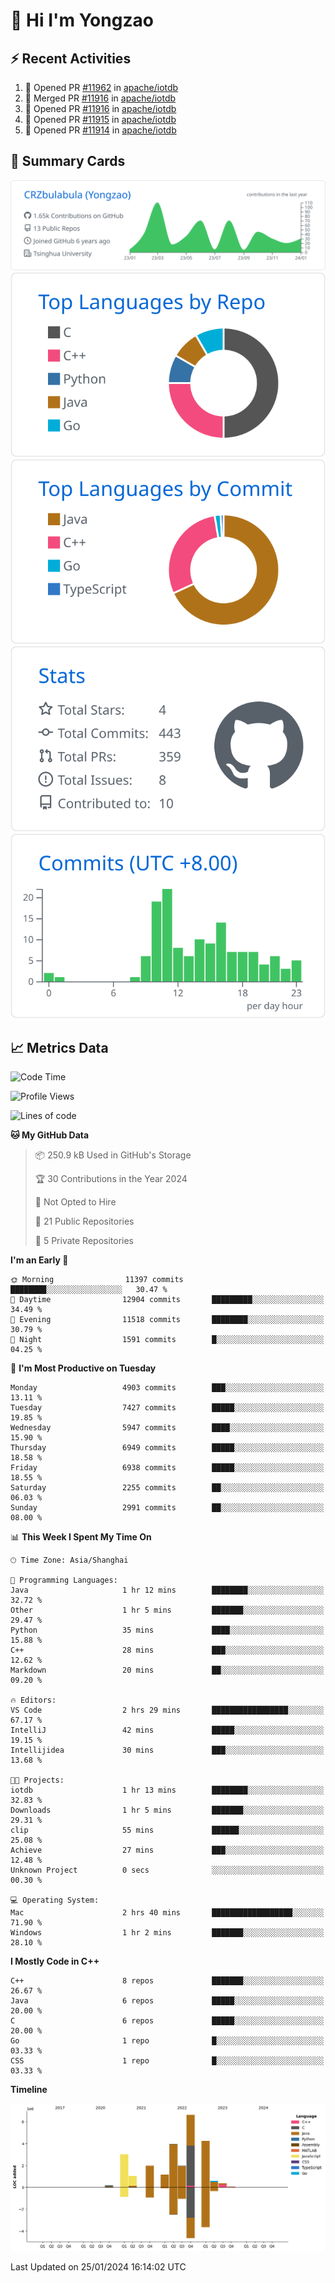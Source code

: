 # 👋 Hi I'm Yongzao

## ⚡ Recent Activities
<!--START_SECTION:activity-->
1. 💪 Opened PR [#11962](https://github.com/apache/iotdb/pull/11962) in [apache/iotdb](https://github.com/apache/iotdb)
2. 🎉 Merged PR [#11916](https://github.com/apache/iotdb/pull/11916) in [apache/iotdb](https://github.com/apache/iotdb)
3. 💪 Opened PR [#11916](https://github.com/apache/iotdb/pull/11916) in [apache/iotdb](https://github.com/apache/iotdb)
4. 💪 Opened PR [#11915](https://github.com/apache/iotdb/pull/11915) in [apache/iotdb](https://github.com/apache/iotdb)
5. 💪 Opened PR [#11914](https://github.com/apache/iotdb/pull/11914) in [apache/iotdb](https://github.com/apache/iotdb)
<!--END_SECTION:activity-->

## 🎑 Summary Cards

[![](https://raw.githubusercontent.com/CRZbulabula/CRZbulabula/main/profile-summary-card-output/github/0-profile-details.svg)](https://github.com/vn7n24fzkq/github-profile-summary-cards)
[![](https://raw.githubusercontent.com/CRZbulabula/CRZbulabula/main/profile-summary-card-output/github/1-repos-per-language.svg)](https://github.com/vn7n24fzkq/github-profile-summary-cards) [![](https://raw.githubusercontent.com/CRZbulabula/CRZbulabula/main/profile-summary-card-output/github/2-most-commit-language.svg)](https://github.com/vn7n24fzkq/github-profile-summary-cards)
[![](https://raw.githubusercontent.com/CRZbulabula/CRZbulabula/main/profile-summary-card-output/github/3-stats.svg)](https://github.com/vn7n24fzkq/github-profile-summary-cards) [![](https://raw.githubusercontent.com/CRZbulabula/CRZbulabula/main/profile-summary-card-output/github/4-productive-time.svg)](https://github.com/vn7n24fzkq/github-profile-summary-cards)

## 📈 Metrics Data

<!--START_SECTION:waka-->
![Code Time](http://img.shields.io/badge/Code%20Time-549%20hrs%2056%20mins-blue)

![Profile Views](http://img.shields.io/badge/Profile%20Views-0-blue)

![Lines of code](https://img.shields.io/badge/From%20Hello%20World%20I%27ve%20Written-25.1%20million%20lines%20of%20code-blue)

**🐱 My GitHub Data** 

> 📦 250.9 kB Used in GitHub's Storage 
 > 
> 🏆 30 Contributions in the Year 2024
 > 
> 🚫 Not Opted to Hire
 > 
> 📜 21 Public Repositories 
 > 
> 🔑 5 Private Repositories 
 > 
**I'm an Early 🐤** 

```text
🌞 Morning                11397 commits       ████████░░░░░░░░░░░░░░░░░   30.47 % 
🌆 Daytime                12904 commits       █████████░░░░░░░░░░░░░░░░   34.49 % 
🌃 Evening                11518 commits       ████████░░░░░░░░░░░░░░░░░   30.79 % 
🌙 Night                  1591 commits        █░░░░░░░░░░░░░░░░░░░░░░░░   04.25 % 
```
📅 **I'm Most Productive on Tuesday** 

```text
Monday                   4903 commits        ███░░░░░░░░░░░░░░░░░░░░░░   13.11 % 
Tuesday                  7427 commits        █████░░░░░░░░░░░░░░░░░░░░   19.85 % 
Wednesday                5947 commits        ████░░░░░░░░░░░░░░░░░░░░░   15.90 % 
Thursday                 6949 commits        █████░░░░░░░░░░░░░░░░░░░░   18.58 % 
Friday                   6938 commits        █████░░░░░░░░░░░░░░░░░░░░   18.55 % 
Saturday                 2255 commits        ██░░░░░░░░░░░░░░░░░░░░░░░   06.03 % 
Sunday                   2991 commits        ██░░░░░░░░░░░░░░░░░░░░░░░   08.00 % 
```


📊 **This Week I Spent My Time On** 

```text
🕑︎ Time Zone: Asia/Shanghai

💬 Programming Languages: 
Java                     1 hr 12 mins        ████████░░░░░░░░░░░░░░░░░   32.72 % 
Other                    1 hr 5 mins         ███████░░░░░░░░░░░░░░░░░░   29.47 % 
Python                   35 mins             ████░░░░░░░░░░░░░░░░░░░░░   15.88 % 
C++                      28 mins             ███░░░░░░░░░░░░░░░░░░░░░░   12.62 % 
Markdown                 20 mins             ██░░░░░░░░░░░░░░░░░░░░░░░   09.20 % 

🔥 Editors: 
VS Code                  2 hrs 29 mins       █████████████████░░░░░░░░   67.17 % 
IntelliJ                 42 mins             █████░░░░░░░░░░░░░░░░░░░░   19.15 % 
Intellijidea             30 mins             ███░░░░░░░░░░░░░░░░░░░░░░   13.68 % 

🐱‍💻 Projects: 
iotdb                    1 hr 13 mins        ████████░░░░░░░░░░░░░░░░░   32.83 % 
Downloads                1 hr 5 mins         ███████░░░░░░░░░░░░░░░░░░   29.31 % 
clip                     55 mins             ██████░░░░░░░░░░░░░░░░░░░   25.08 % 
Achieve                  27 mins             ███░░░░░░░░░░░░░░░░░░░░░░   12.48 % 
Unknown Project          0 secs              ░░░░░░░░░░░░░░░░░░░░░░░░░   00.30 % 

💻 Operating System: 
Mac                      2 hrs 40 mins       ██████████████████░░░░░░░   71.90 % 
Windows                  1 hr 2 mins         ███████░░░░░░░░░░░░░░░░░░   28.10 % 
```

**I Mostly Code in C++** 

```text
C++                      8 repos             ███████░░░░░░░░░░░░░░░░░░   26.67 % 
Java                     6 repos             █████░░░░░░░░░░░░░░░░░░░░   20.00 % 
C                        6 repos             █████░░░░░░░░░░░░░░░░░░░░   20.00 % 
Go                       1 repo              █░░░░░░░░░░░░░░░░░░░░░░░░   03.33 % 
CSS                      1 repo              █░░░░░░░░░░░░░░░░░░░░░░░░   03.33 % 
```



**Timeline**

![Lines of Code chart](https://raw.githubusercontent.com/CRZbulabula/CRZbulabula/main/assets/bar_graph.png)


 Last Updated on 25/01/2024 16:14:02 UTC
<!--END_SECTION:waka-->

